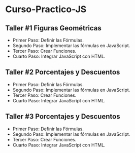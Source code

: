 # Curso-Practico-JS

## Taller #1 Figuras Geométricas

- Primer Paso: Definir las Fórmulas.
- Segundo Paso: Implementar las fórmulas en JavaScript.
- Tercer Paso: Crear Funciones.
- Cuarto Paso: Integrar JavaScript con HTML.

## Taller #2 Porcentajes y Descuentos

- Primer Paso: Definir las Fórmulas.
- Segundo Paso: Implementar las fórmulas en JavaScript.
- Tercer Paso: Crear Funciones.
- Cuarto Paso: Integrar JavaScript con HTML.

## Taller #3 Porcentajes y Descuentos

- Primer Paso: Definir las Fórmulas.
- Segundo Paso: Implementar las fórmulas en JavaScript.
- Tercer Paso: Crear Funciones.
- Cuarto Paso: Integrar JavaScript con HTML.